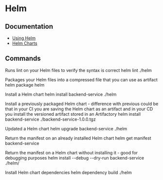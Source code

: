 # Helm

## Documentation

- [Using Helm](https://helm.sh/docs/intro/using_helm/)
- [Helm Charts](https://helm.sh/docs/topics/charts/)

## Commands

Runs lint on your Helm files to verify the syntax is correct
<code-block lang="console">helm lint ./helm</code-block>

Packages your Helm files into a compressed file that you can use as artifact
<code-block lang="console">helm package helm</code-block>

Install a Helm chart
<code-block lang="console">helm install backend-service ./helm</code-block>

Install a previously packaged Helm chart - difference with previous could be that in your CI you are saving the Helm
chart as an artifact and in your CD you install the versioned artifact stored in an Artifactory
<code-block lang="console">helm install backend-service ./backend-service-1.0.0.tgz</code-block>

Updated a Helm chart
<code-block lang="console">helm upgrade backend-service ./helm</code-block> 

Return the manifest on an already installed Helm chart
<code-block lang="console">helm get manifest backend-service</code-block>

Return the manifest on a Helm chart without installing it - good for debugging purposes
<code-block lang="console">helm install --debug --dry-run backend-service ./helm/ </code-block>

Install Helm chart dependencies
<code-block lang="console">helm dependency build ./helm</code-block>

